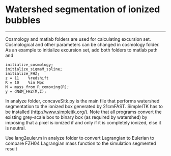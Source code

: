# Watershed segmentation of ionized bubbles
---------------------------------------------

Cosmology and matlab folders are used for calculating excursion set. Cosmological and other parameters can be changed in cosmology folder. 
As an example to initialize excursion set, add both folders to matlab path and 

```
initialize_cosmology;
initialize_sigmaM_spline;
initialize_FHZ;
z = 11    %redshift
R = 10    %in Mpc
M = mass_from_R_comoving(R);
y = dNdM_FHZ(M,z);
```

In analyze folder, concaveSitk.py is the main file that performs watershed segmentation to the ionized box generated by 21cmFAST. SimpleITK
has to be installed (http://www.simpleitk.org/). Note that all programs convert the existing grey-scale box to binary box 
(as required by watershed) by imposing that a pixel is ionized if and only if it is completely ionized, else it is neutral.

Use lang2euler.m in analyze folder to convert Lagrangian to Eulerian to compare FZH04 Lagrangian mass function to the simulation segmented result
